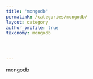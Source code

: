```yaml
---
title: "mongodb"
permalink: /categories/mongodb/
layout: category
author_profile: true
taxonomy: mongodb




---
```


mongodb

